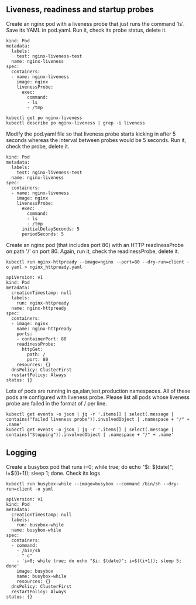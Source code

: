 ## Liveness, readiness and startup probes
Create an nginx pod with a liveness probe that just runs the command 'ls'. Save its YAML in pod.yaml. Run it, check its probe status, delete it.

```
kind: Pod
metadata:
  labels:
    test: nginx-liveness-test
  name: nginx-liveness
spec:
  containers:
  - name: nginx-liveness
    image: nginx
    livenessProbe:
      exec:
        command:
        - ls 
        - /tmp

kubectl get po nginx-liveness
kubectl describe po nginx-liveness | grep -i liveness
```

Modify the pod.yaml file so that liveness probe starts kicking in after 5 seconds whereas the interval between probes would be 5 seconds. Run it, check the probe, delete it.

```
kind: Pod
metadata:
  labels:
    test: nginx-liveness-test
  name: nginx-liveness
spec:
  containers:
  - name: nginx-liveness
    image: nginx
    livenessProbe:
      exec:
        command:
        - ls
        - /tmp
      initialDelaySeconds: 5
      periodSeconds: 5
```

Create an nginx pod (that includes port 80) with an HTTP readinessProbe on path '/' on port 80. Again, run it, check the readinessProbe, delete it.

```
kubectl run nginx-httpready --image=nginx --port=80 --dry-run=client -o yaml > nginx_httpready.yaml

apiVersion: v1
kind: Pod
metadata:
  creationTimestamp: null
  labels:
    run: nginx-httpready
  name: nginx-httpready
spec:
  containers:
  - image: nginx
    name: nginx-httpready
    ports:
    - containerPort: 80
    readinessProbe:
      httpGet:
        path: /
        port: 80
    resources: {}
  dnsPolicy: ClusterFirst
  restartPolicy: Always
status: {}
```


Lots of pods are running in qa,alan,test,production namespaces. All of these pods are configured with liveness probe. Please list all pods whose liveness probe are failed in the format of <namespace>/<pod name> per line.

```
kubectl get events -o json | jq -r '.items[] | select(.message | contains("failed liveness probe")).involvedObject | .namespace + "/" + .name'
kubectl get events -o json | jq -r '.items[] | select(.message | contains("Stopping")).involvedObject | .namespace + "/" + .name'
```

## Logging
Create a busybox pod that runs i=0; while true; do echo "$i: $(date)"; i=$((i+1)); sleep 1; done. Check its logs
```
kubectl run busybox-while --image=busybox --command /bin/sh --dry-run=client -o yaml 

apiVersion: v1
kind: Pod
metadata:
  creationTimestamp: null
  labels:
    run: busybox-while
  name: busybox-while
spec:
  containers:
  - command:
    - /bin/sh
    - "-c"
    - 'i=0; while true; do echo "$i: $(date)"; i=$((i+1)); sleep 5; done'
    image: busybox
    name: busybox-while
    resources: {}
  dnsPolicy: ClusterFirst
  restartPolicy: Always
status: {}
```

